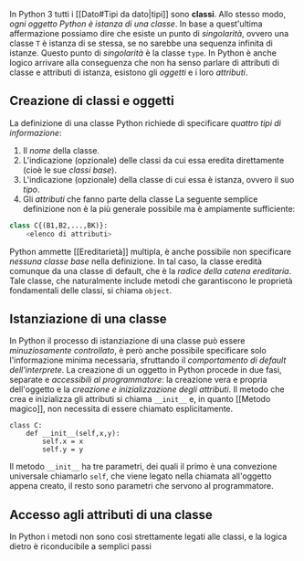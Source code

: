 In Python 3 tutti i [[Dato#Tipi da dato|tipi]] sono __classi__.
Allo stesso modo, _ogni oggetto Python è istanza di una classe_.
In base a quest'ultima affermazione possiamo dire che esiste un punto di _singolarità_, ovvero una classe `T` è istanza di se stessa, se no sarebbe una sequenza infinita di istanze.
Questo punto di _singolarità_ è la classe `type`.
In Python è anche logico arrivare alla conseguenza che non ha senso parlare di attributi di classe e attributi di istanza, esistono gli _oggetti_ e i loro _attributi_.

## Creazione di classi e oggetti
La definizione di una classe Python richiede di specificare _quattro tipi di informazione_:
1. Il _nome_ della classe.
2. L'indicazione (opzionale) delle classi da cui essa eredita direttamente (cioè le sue _classi base_).
3. L'indicazione (opzionale) della classe di cui essa è istanza, ovvero il suo _tipo_.
4. Gli _attributi_ che fanno parte della classe
La seguente semplice definizione non è la più generale possibile ma è ampiamente sufficiente:
```python
class C{(B1,B2,...,BK)}:
	<elenco di attributi>
```
Python ammette [[Ereditarietà]] multipla, è anche possibile non specificare _nessuna classe base_ nella definizione.
In tal caso, la classe eredità comunque da una classe di default, che è la _radice della catena ereditaria_.
Tale classe, che naturalmente include metodi che garantiscono le proprietà fondamentali delle classi, si chiama `object`.

## Istanziazione di una classe
In Python il processo di istanziazione di una classe può essere _minuziosamente controllato_, è però anche possibile specificare solo l'informazione minima necessaria, sfruttando il _comportamento di default dell'interprete_.
La creazione di un oggetto in Python procede in due fasi, separate e _accessibili al programmatore_: la creazione vera e propria dell'oggetto e la _creazione e inizializzazione degli attributi_.
Il metodo che crea e inizializza gli attributi si chiama `__init__` e, in quanto [[Metodo magico]], non necessita di essere chiamato esplicitamente.
```jupyter
class C:
	def __init__(self,x,y):
		self.x = x
		self.y = y
```
Il metodo `__init__` ha tre parametri, dei quali il primo è una convezione universale chiamarlo `self`, che viene legato nella chiamata all'oggetto appena creato, il resto sono parametri che servono al programmatore.

## Accesso agli attributi di una classe
In Python i metodi non sono così strettamente legati alle classi, e la logica dietro è riconducibile a semplici passi